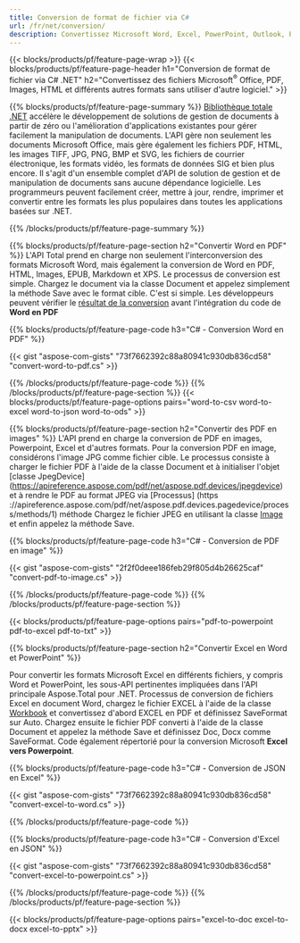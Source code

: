```yaml
---
title: Conversion de format de fichier via C# 
url: /fr/net/conversion/
description: Convertissez Microsoft Word, Excel, PowerPoint, Outlook, PDF, HTML, des images 3D, des diagrammes, des formats vidéo et de nombreux autres fichiers populaires avec seulement quelques lignes de code C#.
---
```


{{< blocks/products/pf/feature-page-wrap >}}
{{< blocks/products/pf/feature-page-header h1="Conversion de format de fichier via C# .NET" h2="Convertissez des fichiers Microsoft<sup>®</sup> Office, PDF, Images, HTML et différents autres formats sans utiliser d'autre logiciel." >}}

{{% blocks/products/pf/feature-page-summary %}}
[Bibliothèque totale .NET](https://products.aspose.com/total/net/) accélère le développement de solutions de gestion de documents à partir de zéro ou l'amélioration d'applications existantes pour gérer facilement la manipulation de documents. L'API gère non seulement les documents Microsoft Office, mais gère également les fichiers PDF, HTML, les images TIFF, JPG, PNG, BMP et SVG, les fichiers de courrier électronique, les formats vidéo, les formats de données SIG et bien plus encore. Il s'agit d'un ensemble complet d'API de solution de gestion et de manipulation de documents sans aucune dépendance logicielle. Les programmeurs peuvent facilement créer, mettre à jour, rendre, imprimer et convertir entre les formats les plus populaires dans toutes les applications basées sur .NET.

{{% /blocks/products/pf/feature-page-summary  %}}

{{% blocks/products/pf/feature-page-section  h2="Convertir Word en PDF" %}}
L'API Total prend en charge non seulement l'interconversion des formats Microsoft Word, mais également la conversion de Word en PDF, HTML, Images, EPUB, Markdown et XPS. Le processus de conversion est simple. Chargez le document via la classe Document et appelez simplement la méthode Save avec le format cible. C'est si simple. Les développeurs peuvent vérifier le [résultat de la conversion](https://products.aspose.com/words/net/conversion/word-to-pdf/) avant l'intégration du code de **Word en PDF**


{{% blocks/products/pf/feature-page-code h3="C# - Conversion Word en PDF" %}}

{{< gist "aspose-com-gists" "73f7662392c88a80941c930db836cd58" "convert-word-to-pdf.cs" >}}

{{% /blocks/products/pf/feature-page-code  %}}
{{% /blocks/products/pf/feature-page-section %}}
{{< blocks/products/pf/feature-page-options pairs="word-to-csv word-to-excel word-to-json word-to-ods" >}}


{{% blocks/products/pf/feature-page-section  h2="Convertir des PDF en images" %}}
L'API prend en charge la conversion de PDF en images, Powerpoint, Excel et d'autres formats. Pour la conversion PDF en image, considérons l'image JPG comme fichier cible. Le processus consiste à charger le fichier PDF à l'aide de la classe Document et à initialiser l'objet [classe JpegDevice] (https://apireference.aspose.com/pdf/net/aspose.pdf.devices/jpegdevice) et à rendre le PDF au format JPEG via [Processus] (https ://apireference.aspose.com/pdf/net/aspose.pdf.devices.pagedevice/process/methods/1) méthode
Chargez le fichier JPEG en utilisant la classe [Image](https://apireference.aspose.com/imaging/net/aspose.imaging/image) et enfin appelez la méthode Save.

{{% blocks/products/pf/feature-page-code h3="C# - Conversion de PDF en image" %}}

{{< gist "aspose-com-gists" "2f2f0deee186feb29f805d4b26625caf" "convert-pdf-to-image.cs" >}}


{{% /blocks/products/pf/feature-page-code  %}}
{{% /blocks/products/pf/feature-page-section %}}

{{< blocks/products/pf/feature-page-options pairs="pdf-to-powerpoint pdf-to-excel pdf-to-txt" >}}

{{% blocks/products/pf/feature-page-section  h2="Convertir Excel en Word et PowerPoint" %}}

Pour convertir les formats Microsoft Excel en différents fichiers, y compris Word et PowerPoint, les sous-API pertinentes impliquées dans l'API principale Aspose.Total pour .NET. Processus de conversion de fichiers Excel en document Word, chargez le fichier EXCEL à l'aide de la classe [Workbook](https://apireference.aspose.com/cells/net/aspose.cells/workbook) et convertissez d'abord EXCEL en PDF et définissez SaveFormat sur Auto. Chargez ensuite le fichier PDF converti à l'aide de la classe Document et appelez la méthode Save et définissez Doc, Docx comme SaveFormat. Code également répertorié pour la conversion Microsoft **Excel vers Powerpoint**.

{{% blocks/products/pf/feature-page-code h3="C# - Conversion de JSON en Excel" %}}

{{< gist "aspose-com-gists" "73f7662392c88a80941c930db836cd58" "convert-excel-to-word.cs" >}}

{{% /blocks/products/pf/feature-page-code %}}

{{% blocks/products/pf/feature-page-code h3="C# - Conversion d'Excel en JSON" %}}

{{< gist "aspose-com-gists" "73f7662392c88a80941c930db836cd58" "convert-excel-to-powerpoint.cs" >}}

{{% /blocks/products/pf/feature-page-code %}}
{{% /blocks/products/pf/feature-page-section %}}

{{< blocks/products/pf/feature-page-options pairs="excel-to-doc excel-to-docx excel-to-pptx" >}}